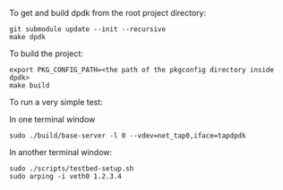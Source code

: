 To get and build dpdk from the root project directory:

```
git submodule update --init --recursive
make dpdk
```

To build the project:
```
export PKG_CONFIG_PATH=<the path of the pkgconfig directory inside dpdk>
make build
```

To run a very simple test:

In one terminal window
```
sudo ./build/base-server -l 0 --vdev=net_tap0,iface=tapdpdk
```

In another terminal window:
```
sudo ./scripts/testbed-setup.sh
sudo arping -i veth0 1.2.3.4
```
